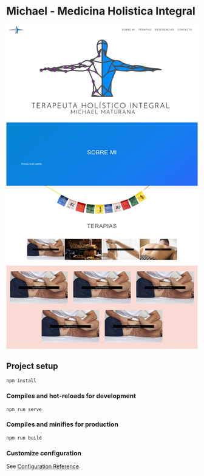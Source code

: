 # Michael - Medicina Holistica Integral 

<img src="src/assets/img/screencapture-localhost-8080-2020-11-16-20_26_51.png">

## Project setup
```
npm install
```

### Compiles and hot-reloads for development
```
npm run serve
```

### Compiles and minifies for production
```
npm run build
```

### Customize configuration
See [Configuration Reference](https://cli.vuejs.org/config/).
